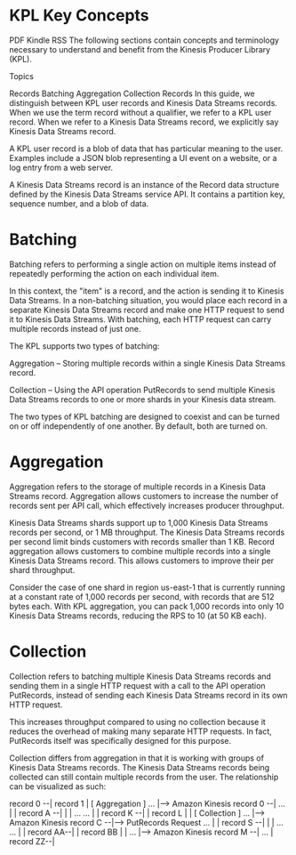 # KPL Key Concepts
PDF
Kindle
RSS
The following sections contain concepts and terminology necessary to understand and benefit from the Kinesis Producer Library (KPL).

Topics

Records
Batching
Aggregation
Collection
Records
In this guide, we distinguish between KPL user records and Kinesis Data Streams records. When we use the term record without a qualifier, we refer to a KPL user record. When we refer to a Kinesis Data Streams record, we explicitly say Kinesis Data Streams record.

A KPL user record is a blob of data that has particular meaning to the user. Examples include a JSON blob representing a UI event on a website, or a log entry from a web server.

A Kinesis Data Streams record is an instance of the Record data structure defined by the Kinesis Data Streams service API. It contains a partition key, sequence number, and a blob of data.

# Batching
Batching refers to performing a single action on multiple items instead of repeatedly performing the action on each individual item.

In this context, the "item" is a record, and the action is sending it to Kinesis Data Streams. In a non-batching situation, you would place each record in a separate Kinesis Data Streams record and make one HTTP request to send it to Kinesis Data Streams. With batching, each HTTP request can carry multiple records instead of just one.

The KPL supports two types of batching:

Aggregation – Storing multiple records within a single Kinesis Data Streams record.

Collection – Using the API operation PutRecords to send multiple Kinesis Data Streams records to one or more shards in your Kinesis data stream.

The two types of KPL batching are designed to coexist and can be turned on or off independently of one another. By default, both are turned on.

# Aggregation
Aggregation refers to the storage of multiple records in a Kinesis Data Streams record. Aggregation allows customers to increase the number of records sent per API call, which effectively increases producer throughput.

Kinesis Data Streams shards support up to 1,000 Kinesis Data Streams records per second, or 1 MB throughput. The Kinesis Data Streams records per second limit binds customers with records smaller than 1 KB. Record aggregation allows customers to combine multiple records into a single Kinesis Data Streams record. This allows customers to improve their per shard throughput.

Consider the case of one shard in region us-east-1 that is currently running at a constant rate of 1,000 records per second, with records that are 512 bytes each. With KPL aggregation, you can pack 1,000 records into only 10 Kinesis Data Streams records, reducing the RPS to 10 (at 50 KB each).

# Collection
Collection refers to batching multiple Kinesis Data Streams records and sending them in a single HTTP request with a call to the API operation PutRecords, instead of sending each Kinesis Data Streams record in its own HTTP request.

This increases throughput compared to using no collection because it reduces the overhead of making many separate HTTP requests. In fact, PutRecords itself was specifically designed for this purpose.

Collection differs from aggregation in that it is working with groups of Kinesis Data Streams records. The Kinesis Data Streams records being collected can still contain multiple records from the user. The relationship can be visualized as such:

record 0 --|
record 1   |        [ Aggregation ]
    ...    |--> Amazon Kinesis record 0 --|
    ...    |                              |
record A --|                              |
                                          |
    ...                   ...             |
                                          |
record K --|                              |
record L   |                              |      [ Collection ]
    ...    |--> Amazon Kinesis record C --|--> PutRecords Request
    ...    |                              |
record S --|                              |
                                          |
    ...                   ...             |
                                          |
record AA--|                              |
record BB  |                              |
    ...    |--> Amazon Kinesis record M --|
    ...    |
record ZZ--|
